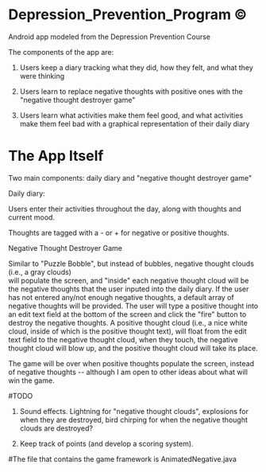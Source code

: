 Depression_Prevention_Program &#169;
=============================

Android app modeled from the Depression Prevention Course

The components of the app are:

1) Users keep a diary tracking what they did, how they felt, and what they were thinking

2) Users learn to replace negative thoughts with positive ones with the "negative thought destroyer game"

3) Users learn what activities make them feel good, and what activities make them feel bad with a graphical
representation of their daily diary


The App Itself
=============================

Two main components: daily diary and "negative thought destroyer game"

Daily diary:

Users enter their activities throughout the day, along with thoughts and current mood. 

Thoughts are tagged with a - or + for negative or positive thoughts. 

Negative Thought Destroyer Game

Similar to "Puzzle Bobble", but instead of bubbles, negative thought clouds (i.e., a gray clouds)  
will populate the screen, and "inside" each negative thought cloud will be the negative thoughts that the user 
inputed into the daily diary. If the user has not entered any/not enough negative thoughts, a default array of 
negative thoughts will be provided. The user will type a positive thought into an edit text field at the bottom
of the screen and click the "fire" button to destroy the negative thoughts. A positive thought cloud 
(i.e., a nice white cloud, inside of which is the positive thought text), will float from the edit text field
to the negative thought cloud, when they touch, the negative thought cloud will blow up, and the positive 
thought cloud will take its place.

The game will be over when positive thoughts populate the screen, instead
of negative thoughts -- although I am open to other ideas about what will win the game. 



#TODO 

1) Sound effects. Lightning for "negative thought clouds", explosions for when they are destroyed, bird 
chirping for when the negative thought clouds are destroyed?

2) Keep track of points (and develop a scoring system). 


#The file that contains the game framework is AnimatedNegative.java
